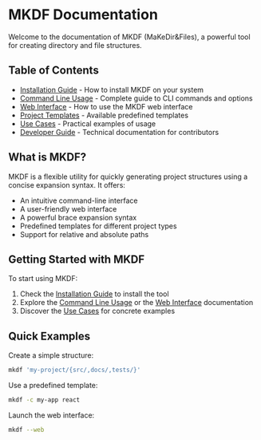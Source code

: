 # MKDF Documentation

Welcome to the documentation of MKDF (MaKeDir&Files), a powerful tool for creating directory and file structures.

## Table of Contents

- [Installation Guide](installation.md) - How to install MKDF on your system
- [Command Line Usage](cli_usage.md) - Complete guide to CLI commands and options
- [Web Interface](web_usage.md) - How to use the MKDF web interface
- [Project Templates](project_templates.md) - Available predefined templates
- [Use Cases](use_cases.md) - Practical examples of usage
- [Developer Guide](developer_guide.md) - Technical documentation for contributors

## What is MKDF?

MKDF is a flexible utility for quickly generating project structures using a concise expansion syntax. It offers:

- An intuitive command-line interface
- A user-friendly web interface
- A powerful brace expansion syntax
- Predefined templates for different project types
- Support for relative and absolute paths

## Getting Started with MKDF

To start using MKDF:

1. Check the [Installation Guide](installation.md) to install the tool
2. Explore the [Command Line Usage](cli_usage.md) or the [Web Interface](web_usage.md) documentation
3. Discover the [Use Cases](use_cases.md) for concrete examples

## Quick Examples

Create a simple structure:
```bash
mkdf 'my-project/{src/,docs/,tests/}'
```

Use a predefined template:
```bash
mkdf -c my-app react
```

Launch the web interface:
```bash
mkdf --web
```